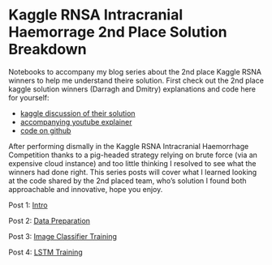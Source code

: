 # Kaggle RNSA Intracranial Haemorrage 2nd Place Solution Breakdown

Notebooks to accompany my blog series about the 2nd place Kaggle RSNA winners to help me understand theire solution. First check out the 2nd place kaggle solution winners (Darragh and Dmitry) explanations and code here for yourself:

- [kaggle discussion of their solution](https://www.kaggle.com/c/rsna-intracranial-hemorrhage-detection/discussion/117228)
- [accompanying youtube explainer](https://www.youtube.com/watch?t=&v=U7WjTtGSOKA)
- [code on github](https://github.com/darraghdog/rsna)


After performing dismally in the Kaggle RSNA Intracranial Haemorrhage Competition thanks to a pig-headed strategy 
relying on  brute force (via an expensive cloud instance) and too little thinking I resolved to see what the 
winners had done right. This series posts will cover what I learned looking at the code shared by the 2nd 
placed team, who’s solution I found both approachable and innovative, hope you enjoy.

Post 1: [Intro](https://www.ntentional.com/technical/2020/1/18/kaggle)

Post 2: [Data Preparation](https://www.ntentional.com/technical/2020/1/20/kaggle-rsna-2nd-place-data-prep)

Post 3: [Image Classifier Training](https://ntentional.com/technical/2020/1/24/kaggle-rsna-2nd-place-train-img-classifier)

Post 4: [LSTM Training](https://ntentional.com/technical/2020/1/26/rsna-2nd-place-lstm)

